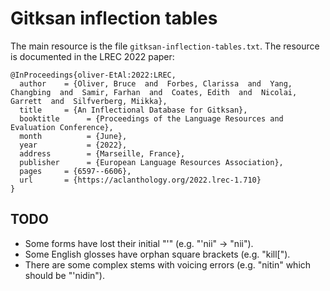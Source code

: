 # Gitksan inflection tables

The main resource is the file `gitksan-inflection-tables.txt`. The resource is documented in the LREC 2022 paper:

```
@InProceedings{oliver-EtAl:2022:LREC,
  author    = {Oliver, Bruce  and  Forbes, Clarissa  and  Yang, Changbing  and  Samir, Farhan  and  Coates, Edith  and  Nicolai, Garrett  and  Silfverberg, Miikka},
  title     = {An Inflectional Database for Gitksan},
  booktitle      = {Proceedings of the Language Resources and Evaluation Conference},
  month          = {June},
  year           = {2022},
  address        = {Marseille, France},
  publisher      = {European Language Resources Association},
  pages     = {6597--6606},
  url       = {https://aclanthology.org/2022.lrec-1.710}
}
```

## TODO

* Some forms have lost their initial "'" (e.g. "'nii" -> "nii"). 
* Some English glosses have orphan square brackets (e.g. "kill["). 
* There are some complex stems with voicing errors (e.g. "nitin" which should be "'nidin").
